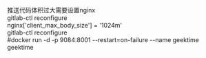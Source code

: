 推送代码体积过大需要设置nginx  
gitlab-ctl reconfigure  
nginx['client_max_body_size'] = '1024m'  
gitlab-ctl reconfigure  
#docker run -d -p 9084:8001 --restart=on-failure --name geektime geektime
